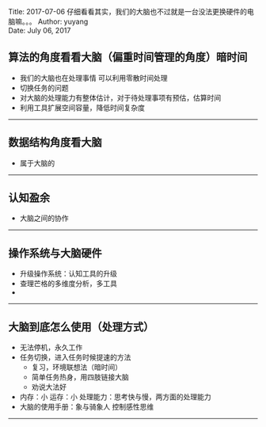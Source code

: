 Title:  2017-07-06  仔细看看其实，我们的大脑也不过就是一台没法更换硬件的电脑嘛。。。
Author: yuyang  
Date:   July 06, 2017  





## 算法的角度看看大脑（偏重时间管理的角度）暗时间
* 我们的大脑也在处理事情  可以利用零散时间处理
* 切换任务的问题  
* 对大脑的处理能力有整体估计，对于待处理事项有预估，估算时间
* 利用工具扩展空间容量，降低时间复杂度


- - - - -


## 数据结构角度看大脑
* 属于大脑的


- - - - -


## 认知盈余
* 大脑之间的协作


- - - - -


## 操作系统与大脑硬件
* 升级操作系统：认知工具的升级
* 查理芒格的多维度分析，多工具
* 


- - - - -


## 大脑到底怎么使用（处理方式）
* 无法停机，永久工作
* 任务切换，进入任务时候提速的方法
    * 复习，环境联想法（暗时间）
    * 简单任务热身，用四肢链接大脑
    * 劝说大法好
* 内存：小  运存：小 处理能力：思考快与慢，两方面的处理能力
* 大脑的使用手册：象与骑象人   控制感性思维


- - - - -